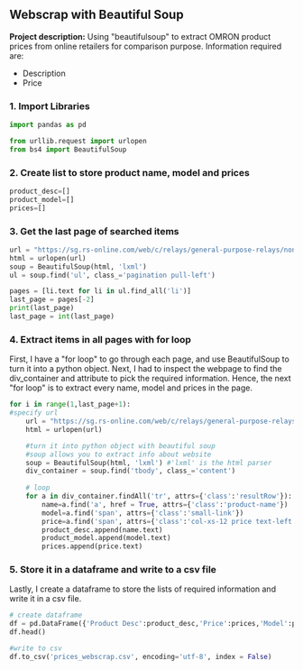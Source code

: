 ## Webscrap with Beautiful Soup

**Project description:** Using "beautifulsoup" to extract OMRON product prices from online retailers for comparison purpose.
Information required are:
- Description 
- Price

### 1. Import Libraries

```python
import pandas as pd

from urllib.request import urlopen
from bs4 import BeautifulSoup
```
### 2. Create list to store product name, model and prices
```python
product_desc=[] 
product_model=[] 
prices=[] 
```
### 3. Get the last page of searched  items

```python
url = "https://sg.rs-online.com/web/c/relays/general-purpose-relays/non-latching-relays/?applied-dimensions=4294965904&rpp=100&pn=1"
html = urlopen(url)
soup = BeautifulSoup(html, 'lxml')
ul = soup.find('ul', class_='pagination pull-left')

pages = [li.text for li in ul.find_all('li')]
last_page = pages[-2] 
print(last_page)
last_page = int(last_page)
```
### 4. Extract items in all pages with for loop
First, I have a "for loop" to go through each page, and use BeautifulSoup to turn it into a python object.
Next, I had to inspect the webpage to find the div_container and attribute to pick the required information.
Hence, the next "for loop" is to extract every name, model and prices in the page.  

```python
for i in range(1,last_page+1):
#specify url
    url = "https://sg.rs-online.com/web/c/relays/general-purpose-relays/non-latching-relays/?applied-dimensions=4294965904&rpp=100&pn={}".format(i)
    html = urlopen(url)

    #turn it into python object with beautiful soup
    #soup allows you to extract info about website
    soup = BeautifulSoup(html, 'lxml') #'lxml' is the html parser
    div_container = soup.find('tbody', class_='content') 
    
    # loop
    for a in div_container.findAll('tr', attrs={'class':'resultRow'}):
        name=a.find('a', href = True, attrs={'class':'product-name'})
        model=a.find('span', attrs={'class':'small-link'})
        price=a.find('span', attrs={'class':'col-xs-12 price text-left'})
        product_desc.append(name.text)
        product_model.append(model.text)
        prices.append(price.text)  
```

### 5. Store it in a dataframe and write to a csv file
Lastly, I create a dataframe to store the lists of required information and write it in a csv file.
```python
# create dataframe
df = pd.DataFrame({'Product Desc':product_desc,'Price':prices,'Model':product_model})
df.head()

#write to csv
df.to_csv('prices_webscrap.csv', encoding='utf-8', index = False)

```
